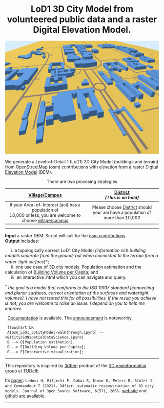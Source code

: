 <h1 align="center">LoD1 3D City Model from volunteered public data and a raster Digital Elevation Model.
</h1> 
<p align="center">
  <img width="650" height="370" src="https://github.com/AdrianKriger/osm_LoD1_3DCityModel/blob/main/docs/img/CityJSON_Ninja_cputb.png">
</p>

We generate a Level-of-Detail 1 (LoD1) 3D City Model (buildings and terrain) from [OpenStreetMap](https://en.wikipedia.org/wiki/OpenStreetMap) (osm) contributions with elevation from a raster [Digital Elevation Model](https://en.wikipedia.org/wiki/Digital_elevation_model) (DEM).

<p align="center">There are two procesing strategies</p>

| [Village/Campus](https://github.com/AdrianKriger/osm_LoD1_3DCityModel/tree/main/village_campus) | [District](https://github.com/AdrianKriger/osm_LoD1_3DCityModel/tree/main/districts)  <br /> *[This is on hold]* |
| :-----: | :-----: |
| If your Area-of-Interest (aoi) has a population of <br /> 10,000 or less, you are welcome to choose [village/campus](https://github.com/AdrianKriger/osm_LoD1_3DCityModel/tree/main/village_campus) | Please choose [District](https://github.com/AdrianKriger/osm_LoD1_3DCityModel/tree/main/districts) should your aoi have a population of <br /> more than 10,000 |
---

**Input** a raster DEM. Script will call for the [osm contributions](https://www.openstreetmap.org/about#:~:text=OpenStreetMap%20is%20built%20by%20a,more%2C%20all%20over%20the%20world.).  
**Output** includes:  
<!--&nbsp;&nbsp;&nbsp;&nbsp;&nbsp;i. a 2.75D surface mesh *(buildings connected to terrain)*;-->  
&nbsp;&nbsp;&nbsp;&nbsp;&nbsp;i. a topologically correct LoD1 City Model *(information rich building models seperate from the ground; but when connected to the terrain   form a water-tight surface<sup>*</sup>)*;  
&nbsp;&nbsp;&nbsp;&nbsp;&nbsp;ii. one use case of 3D city models. Population estimation and the calculation of [Building Volume per Capita](https://www.researchgate.net/publication/343185735_Building_Volume_Per_Capita_BVPC_A_Spatially_Explicit_Measure_of_Inequality_Relevant_to_the_SDGs); and  
&nbsp;&nbsp;&nbsp;&nbsp;&nbsp;iii. an interactive .html which you can navigate and query.

<sup>*</sup> *the goal is a model that conforms to the ISO 19107 standard [connecting and planar surfaces, correct orientation of the surfaces and watertight volumes]. I have not tested this for all possibilities. If the result you achieve is not; you are welcome to raise an issue. I depend on you to help me improve.* 
&nbsp;

&nbsp;
[Documentation](https://adriankriger.github.io/osm_LoD1_3DCityModel/) is available. The [announcement](https://github.com/AdrianKriger/osm_LoD1_3DCityModel/discussions/22#discussion-4781443) is noteworthy.

```mermaid
 flowchart LR
 A[osm_LoD1_3DCityModel-walkthrough.ipynb] -->B(CityJSONspatialDataScience.ipynb)
 B --> D[Population estimation];
 B --> E[Building Volume per Capita];
 B --> F[Interactive visualization];
```
---

This repository is inspired by [3dfier](https://tudelft3d.github.io/3dfier/minimal_data_requirements.html); product of the [3D geoinformation group](https://3d.bk.tudelft.nl/) at [TUDelft](https://www.tudelft.nl/)

Its [paper](https://joss.theoj.org/papers/10.21105/joss.02866): `Ledoux H, Biljecki F, Dukai B, Kumar K, Peters R, Stoter J, and Commandeur T (2021). 3dfier: automatic reconstruction of 3D city models. Journal of Open Source Software, 6(57), 2866.` [website](https://tudelft3d.github.io/3dfier/index.html) and [github](https://github.com/tudelft3d/3dfier) are available.

---
